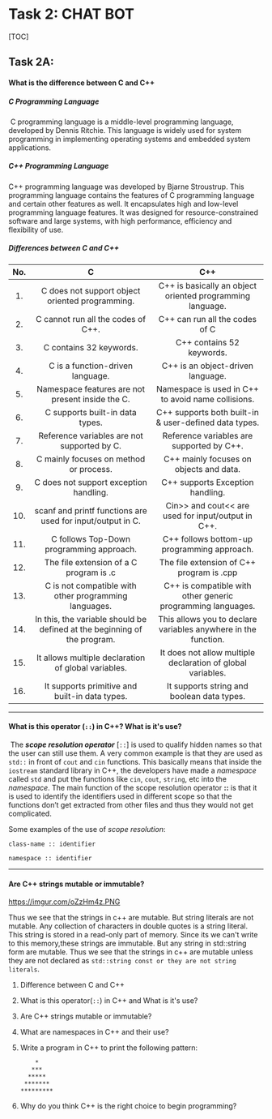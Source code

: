 #	Task 2: CHAT BOT

[TOC]

## Task 2A:

#### What is the difference between C and C++

##### C Programming Language

​		C programming language is a middle-level programming language, developed by Dennis Ritchie. This language is widely used for system programming in implementing operating systems and embedded system applications. 

##### C++ Programming Language

C++ programming language was developed by Bjarne Stroustrup. This programming language contains the features of C programming language and certain other features as well. It encapsulates high and low-level
programming language features. It was designed for resource-constrained software and large systems, with  high performance, efficiency and flexibility of use.

##### Differences between C and C++

| No.  |                              C                               |                             C++                              |
| :--: | :----------------------------------------------------------: | :----------------------------------------------------------: |
|  1.  |       C does not support object oriented programming.        |  C++ is basically an object oriented programming language.   |
|  2.  |              C cannot run all the codes of C++.              |                C++ can run all the codes of C                |
|  3.  |                   C contains 32 keywords.                    |                  C++ contains 52 keywords.                   |
|  4.  |               C is a function-driven language.               |              C++ is an object-driven language.               |
|  5.  |       Namespace features are not present inside the C.       |      Namespace is used in C++ to avoid name collisions.      |
|  6.  |               C supports built-in data types.                |    C++ supports both built-in & user-defined data types.     |
|  7.  |         Reference variables are not supported by C.          |          Reference variables are supported by C++.           |
|  8.  |            C mainly focuses on method or process.            |           C++ mainly focuses on objects and data.            |
|  9.  |            C does not support exception handling.            |               C++ supports Exception handling.               |
| 10.  |  scanf and printf functions are used for input/output in C.  |      Cin>> and cout<< are used for input/output in C++.      |
| 11.  |           C follows Top-Down programming approach.           |         C++ follows bottom-up programming approach.          |
| 12.  |           The file extension of a C program is .c            |          The file extension of C++ program is .cpp           |
| 13.  |    C is not compatible with other programming languages.     | C++ is compatible with other generic programming languages.  |
| 14.  | In this, the variable should be defined at the beginning of the program. | This allows you to declare variables anywhere in the function. |
| 15.  |     It allows multiple declaration of global variables.      | It does not allow multiple declaration of global variables.  |
| 16.  |        It supports primitive and built-in data types.        |          It supports string and boolean data types.          |

***



#### What is this operator (`::`) in C++? What is it's use?

​	The ***scope resolution operator*** [`::`] is used to qualify hidden names so that the user can still use them. A very common example is that they are used as `std::` in front of `cout` and `cin` functions. This basically means that inside the `iostream` standard library in C++, the developers have made a *namespace*  called `std` and put the functions like `cin`, `cout`, `string`, etc into the *namespace*. The main function of the scope resolution operator **::** is that it is used to identify the  identifiers used in different scope so that the functions don’t get extracted from other files and thus they would not get complicated.

Some examples of the use of *scope resolution*:

`class-name :: identifier`

`namespace :: identifier`



***



#### Are C++ strings mutable or immutable?

https://imgur.com/oZzHm4z.PNG

Thus we see that the strings in c++ are mutable. But string literals are not mutable. Any collection of characters in double quotes is a string literal. This string is stored in a read-only part of memory. Since its we can't write to this memory,these strings are immutable. But any string in std::string form are mutable. Thus we see that the strings in c++ are mutable unless they are not declared as `std::string const or they are not string literals`.

























































































































































































































1. Difference between C and C++

2. What is this operator(`::`) in C++ and What is it's use?

3. Are C++ strings mutable or immutable?

4. What are namespaces in C++ and their use?

5. Write a program in C++ to print the following pattern:

   ```
       *
      ***
     *****
    *******
   *********
   ```

6. Why do you think C++ is the right choice to begin programming?